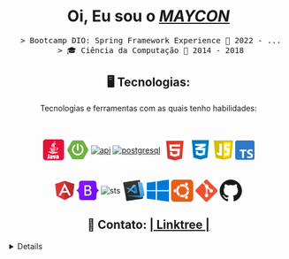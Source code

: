 <h1 align="center"> Oi, Eu sou o <a href="https://www.linkedin.com/in/MayconL27"><i>MAYCON</i></a></h1>
<pre align="center">
 > Bootcamp DIO: Spring Framework Experience 📆 2022 - ...
 > 🎓 Ciência da Computação 📆 2014 - 2018
</pre>

<h2 align='center'> 🖥️ Tecnologias: </h2>
  <p align='center'>Tecnologias e ferramentas com as quais tenho habilidades:</p>
 <div style="display: inline_block" align='center'><br>
    
  <a href="https://docs.oracle.com/javase/8/docs/"><img align="center" alt="Java" height="40" width="40" src="https://github.com/MayconL27/MayconL27/blob/main/assets/java.png"></a>
  <a href="https://docs.spring.io/spring-framework/docs/current/reference/html/"><img align="center" alt="Spring" height="40" width="40" src="https://github.com/MayconL27/MayconL27/blob/main/assets/springboot.png"></a>
  <a href="https://swagger.io/solutions/api-documentation/"><img align="center" alt="api" height="40" width="40" src="https://github.com/MayconL27/MayconL27/blob/main/assets/api.png"></a>
  <a href="https://www.postgresql.org/docs/"><img align="center" alt="postgresql" height="40" width="40" src="https://github.com/MayconL27/MayconL27/blob/main/assets/postgresql.png"></a>
  <img align="center" alt="html" height="45" width="45" src="https://github.com/MayconL27/MayconL27/blob/main/assets/html5.png">
  <img align="center" alt="css" height="40" width="40" src="https://github.com/MayconL27/MayconL27/blob/main/assets/css.png">
  <img align="center" alt="js" height="35" width="35" src="https://github.com/MayconL27/MayconL27/blob/main/assets/js.png">
  <img align="center" alt="ts" height="35" width="35" src="https://github.com/MayconL27/MayconL27/blob/main/assets/typescript.png">
  
  </div>

  <div style="display: inline_block" align='center'><br>
  <img align="center" alt="sts" height="35" width="35" src="https://github.com/MayconL27/MayconL27/blob/main/assets/angular.png">
  <img align="center" alt="ts" height="35" width="40" src="https://github.com/MayconL27/MayconL27/blob/main/assets/Bootstrap.png">
  <img align="center" alt="sts" height="35" width="35" src="https://github.com/MayconL27/MayconL27/blob/main/assets/sts.png">
  <img align="center" alt="vs" height="40" width="40" src="https://github.com/MayconL27/MayconL27/blob/main/assets/vscode.png">
  <img align="center" alt="Windows" height="40" width="40" src="https://github.com/MayconL27/MayconL27/blob/main/assets/Windows.png">
  <img align="center" alt="ubuntu" height="40" width="40" src="https://github.com/MayconL27/MayconL27/blob/main/assets/Ubuntu1.png"> 
    <a href="https://git-scm.com/docs/git/pt_BR"><img align="center" alt="postgresql" height="40" width="40" src="https://github.com/MayconL27/MayconL27/blob/main/assets/git.png"></a>
  <a href="https://github.com/MayconL27/MayconL27/blob/main/assets/GitHub.png"><img align="center" alt="postgresql" height="40" width="40" src="https://github.com/MayconL27/MayconL27/blob/main/assets/GitHub.png"></a> 
  </div>
  

  <h2 align='center'> 💬 Contato:  <a href="https://linktr.ee/mayconl27"> | Linktree |</a> </h2>
  
 
  
<details>
<h4>📚 Cursos / Bootcamps</h4>
  <p><a href="https://www.dio.me/certificate/5B96704A/share">💻 Bootcamp Philips Fullstack Developer | You Are You</a></p>
  <p><a href="https://certificates.digitalinnovation.one/294FD8F7">📙 Desenvolvimento básico em Java - Digital Innovation One</a></p>
  <p><a href="https://www.dio.me/certificate/8650AB0D/share">📗 Sintaxe Básica em JavaScript</a></p>
  <p><a href="https://certificates.digitalinnovation.one/ACBDFF19">📘 SQL SERVER - Criando suas primeiras consultas - Digital Innovation One</a></p>
  <p><a href="https://certificates.digitalinnovation.one/520417D6">📕 Introdução a criação de websites com HTML5 e CSS3 - Digital Innovation One</a></p>
</details>
  
